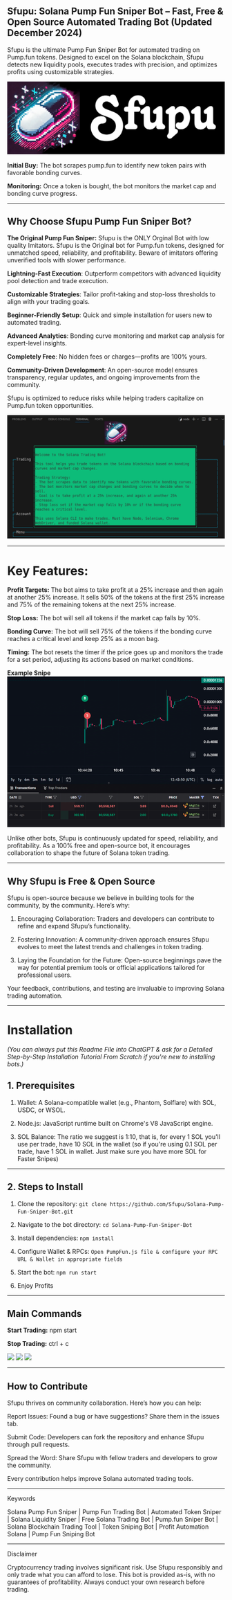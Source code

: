 ## Sfupu: Solana Pump Fun Sniper Bot – Fast, Free & Open Source Automated Trading Bot (Updated December 2024)

Sfupu is the ultimate Pump Fun Sniper Bot for automated trading on Pump.fun tokens. Designed to excel on the Solana blockchain, Sfupu detects new liquidity pools, executes trades with precision, and optimizes profits using customizable strategies.

![.](logo.png)

**Initial Buy:** The bot scrapes pump.fun to identify new token pairs with favorable bonding curves.

**Monitoring:** Once a token is bought, the bot monitors the market cap and bonding curve progress.


---


## Why Choose Sfupu Pump Fun Sniper Bot?

**The Original Pump Fun Sniper:** Sfupu is the ONLY Orginal Bot with low quality Imitators. Sfupu is the Original bot for Pump.fun tokens, designed for unmatched speed, reliability, and profitability. Beware of imitators offering unverified tools with slower performance.

**Lightning-Fast Execution**: Outperform competitors with advanced liquidity pool detection and trade execution.

**Customizable Strategies**: Tailor profit-taking and stop-loss thresholds to align with your trading goals.

**Beginner-Friendly Setup**: Quick and simple installation for users new to automated trading.

**Advanced Analytics**: Bonding curve monitoring and market cap analysis for expert-level insights.

**Completely Free**: No hidden fees or charges—profits are 100% yours.

**Community-Driven Development**: An open-source model ensures transparency, regular updates, and ongoing improvements from the community.


Sfupu is optimized to reduce risks while helping traders capitalize on Pump.fun token opportunities.


![](ui.png)


---


# Key Features:

**Profit Targets:** The bot aims to take profit at a 25% increase and then again at another 25% increase.
It sells 50% of the tokens at the first 25% increase and 75% of the remaining tokens at the next 25% increase.

**Stop Loss:** The bot will sell all tokens if the market cap falls by 10%.

**Bonding Curve:** The bot will sell 75% of the tokens if the bonding curve reaches a critical level and keep 25% as a moon bag.

**Timing:** The bot resets the timer if the price goes up and monitors the trade for a set period, adjusting its actions based on market conditions.

**Example Snipe**
![](snipe.png)

Unlike other bots, Sfupu is continuously updated for speed, reliability, and profitability. As a 100% free and open-source bot, it encourages collaboration to shape the future of Solana token trading.


---


## Why Sfupu is Free & Open Source

Sfupu is open-source because we believe in building tools for the community, by the community. Here’s why:

1. Encouraging Collaboration: Traders and developers can contribute to refine and expand Sfupu’s functionality.


2. Fostering Innovation: A community-driven approach ensures Sfupu evolves to meet the latest trends and challenges in token trading.


3. Laying the Foundation for the Future: Open-source beginnings pave the way for potential premium tools or official applications tailored for professional users.



Your feedback, contributions, and testing are invaluable to improving Solana trading automation.


---

# Installation
*(You can always put this Readme File into ChatGPT & ask for a Detailed Step-by-Step Installation Tutorial From Scratch if you're new to installing bots.)*

## 1. Prerequisites

1. Wallet: A Solana-compatible wallet (e.g., Phantom, Solflare) with SOL, USDC, or WSOL.


2. Node.js: JavaScript runtime built on Chrome's V8 JavaScript engine.


3. SOL Balance: The ratio we suggest is 1:10, that is, for every 1 SOL you'll use per trade, have 10 SOL in the wallet (so if you're using 0.1 SOL per trade, have 1 SOL in wallet. Just make sure you have more SOL for Faster Snipes)


---


## 2. Steps to Install

1. Clone the repository:
```git clone https://github.com/Sfupu/Solana-Pump-Fun-Sniper-Bot.git```


2. Navigate to the bot directory:
```cd Solana-Pump-Fun-Sniper-Bot```


3. Install dependencies:
```npm install```


4. Configure Wallet & RPCs:
```Open PumpFun.js file & configure your RPC URL & Wallet in appropriate fields```


5. Start the bot:
```npm run start```


6. Enjoy Profits


---


## Main Commands

**Start Trading:**
npm start

**Stop Trading:**
ctrl + c

![](ss1.png)
![](ss2.png)
![](preview.jpg)


---


## How to Contribute

Sfupu thrives on community collaboration. Here’s how you can help:

Report Issues: Found a bug or have suggestions? Share them in the issues tab.

Submit Code: Developers can fork the repository and enhance Sfupu through pull requests.

Spread the Word: Share Sfupu with fellow traders and developers to grow the community.


Every contribution helps improve Solana automated trading tools.


---

Keywords

Solana Pump Fun Sniper | Pump Fun Trading Bot | Automated Token Sniper | Solana Liquidity Sniper | Free Solana Trading Bot | Pump.fun Sniper Bot | Solana Blockchain Trading Tool | Token Sniping Bot | Profit Automation Solana | Pump Fun Sniping Bot


---

Disclaimer

Cryptocurrency trading involves significant risk. Use Sfupu responsibly and only trade what you can afford to lose. This bot is provided as-is, with no guarantees of profitability. Always conduct your own research before trading.
